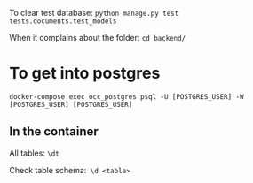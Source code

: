 To clear test database:
`
python manage.py test tests.documents.test_models
`

When it complains about the folder:
`
cd backend/
`

# To get into postgres

`
docker-compose exec occ_postgres psql -U [POSTGRES_USER] -W [POSTGRES_USER] [POSTGRES_USER]
`

## In the container

All tables: `\dt`

Check table schema:` \d <table>`
